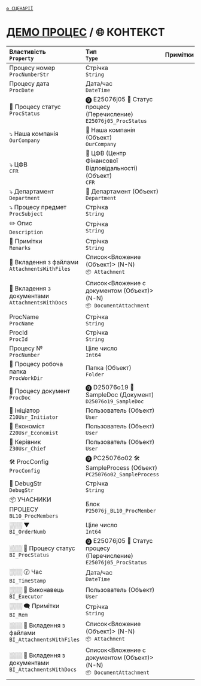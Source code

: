 ﻿[`⚙️ СЦЕНАРІЇ`](./scripts.md)   

# [ДЕМО ПРОЦЕС](../readme.md) / 🌐 КОНТЕКСТ

| Властивість </br> `Property` | Тип </br> `Type` | Примітки |
| :--- | :--- | :--- |
| Процесу номер	</br> `ProcNumberStr` | Стрічка </br> `String` |
| Процесу дата </br> `ProcDate` | Дата/час </br> `DateTime` |
| 🚥 Процесу статус	</br> `ProcStatus` | ⓿ E25076j05 🎲 Статус процесу (Перечисление) </br> `E25076j05_ProcStatus` | 
| ⤵ Наша компанія </br> `OurCompany` | 📘 Наша компанія (Объект) </br> `OurCompany` | 
| ⤵ ЦФВ </br> `CFR` | 📘 ЦФВ (Центр Фінансової Відповідальності) (Объект) </br> `CFR` | 
| ⤵ Департамент	</br> `Department` | 📘 Департамент (Объект) </br> `Department` | 
| ⤵ Процесу предмет </br> `ProcSubject` | Стрічка </br> `String` |
| ✏️ Опис </br> `Description` | Стрічка </br> `String`	 |
| 💬 Примітки </br> `Remarks` | Стрічка </br> `String` |
| 📎 Вкладення з файлами </br> `AttachmentsWithFiles` | Список<Вложение (Объект)> (N-N) </br> `📦 Attachment` |  
| 📎 Вкладення з документами  </br>  `AttachmentsWithDocs` | Список<Вложение с документом (Объект)> (N-N) </br> `📦 DocumentAttachment` |
| ProcName </br> `ProcName` | Стрічка </br> `String` |
| ProcId </br> `ProcId` | Стрічка </br> `String` |
| Процесу № </br> `ProcNumber` | Ціле число </br> `Int64` | 
| 📁 Процесу робоча папка </br> `ProcWorkDir` | Папка (Объект) </br> `Folder` | 
| 📜 Процесу документ </br> `ProcDoc` | ⓿ D25076o19 🚧 SampleDoc (Документ) </br> `D25076o19_SampleDoc` | 
| 👤 Ініціатор </br> `Z10Usr_Initiator` | Пользователь (Объект) </br> `User` | 
| 👤 Економіст </br> `Z20Usr_Economist` | Пользователь (Объект)  </br> `User` | 
| 👤 Керівник </br> `Z30Usr_Chief` | 	Пользователь (Объект) </br> `User` | 
| 🛠️ ProcConfig </br> `ProcConfig` | ⓿ PC25076o02 🛠️ SampleProcess (Объект) </br> `PC25076o02_SampleProcess` | 
| 🐞 DebugStr </br> `DebugStr` | Стрічка </br> `String` | 
| 📦 УЧАСНИКИ ПРОЦЕСУ </br> `BL10_ProcMembers` | Блок </br> `P25076j_BL10_ProcMember` | 
| ░░░ ▼ </br> `BI_OrderNumb` | Ціле число </br> `Int64` | 
| ░░░ 🚥 Процесу статус </br> `BI_ProcStatus` | ⓿ E25076j05 🎲 Статус процесу (Перечисление) </br> `E25076j05_ProcStatus` | 
| ░░░ 🕜 Час </br> `BI_TimeStamp` | Дата/час </br> `DateTime` | 
| ░░░ 👤 Виконавець </br> `BI_Executor` | Пользователь (Объект) </br> `User` | 
| ░░░ 🗨 Примітки </br> `BI_Rem` | Стрічка </br> `String` | 
| ░░░ 📎 Вкладення з файлами </br> `BI_AttachmentsWithFiles` | Список<Вложение (Объект)> (N-N) </br> `📦 Attachment` | 
| ░░░ 📎 Вкладення з документами </br> `BI_AttachmentsWithDocs` | Список<Вложение с документом (Объект)> (N-N) </br> `📦 DocumentAttachment` |  